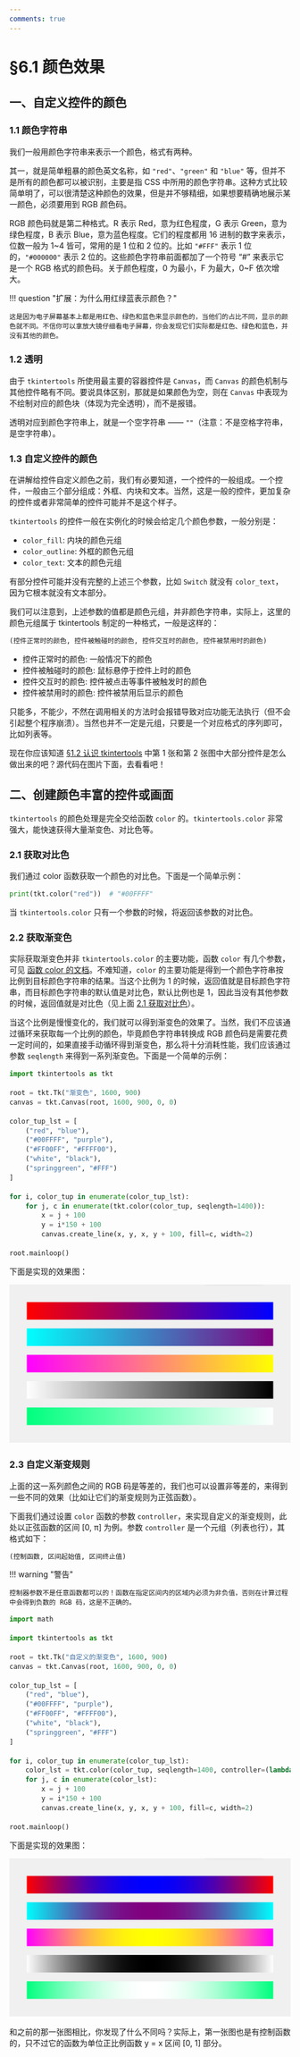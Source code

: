 ```yaml
---
comments: true
---
```


# §6.1 颜色效果

## 一、自定义控件的颜色

### 1.1 颜色字符串

我们一般用颜色字符串来表示一个颜色，格式有两种。

其一，就是简单粗暴的颜色英文名称，如 `"red"`、`"green"` 和 `"blue"` 等，但并不是所有的颜色都可以被识别，主要是指 CSS 中所用的颜色字符串。这种方式比较简单明了，可以很清楚这种颜色的效果，但是并不够精细，如果想要精确地展示某一颜色，必须要用到 RGB 颜色码。

RGB 颜色码就是第二种格式。R 表示 Red，意为红色程度，G 表示 Green，意为绿色程度，B 表示 Blue，意为蓝色程度。它们的程度都用 16 进制的数字来表示，位数一般为 1~4 皆可，常用的是 1 位和 2 位的。比如 `"#FFF"` 表示 1 位的，`"#000000"` 表示 2 位的。这些颜色字符串前面都加了一个符号 “#” 来表示它是一个 RGB 格式的颜色码。关于颜色程度，0 为最小，F 为最大，0~F 依次增大。

!!! question "扩展：为什么用红绿蓝表示颜色？"

    这是因为电子屏幕基本上都是用红色、绿色和蓝色来显示颜色的，当他们的占比不同，显示的颜色就不同。不信你可以拿放大镜仔细看电子屏幕，你会发现它们实际都是红色、绿色和蓝色，并没有其他的颜色。

### 1.2 透明

由于 `tkintertools` 所使用最主要的容器控件是 `Canvas`，而 `Canvas` 的颜色机制与其他控件略有不同。要说具体区别，那就是如果颜色为空，则在 `Canvas` 中表现为不绘制对应的颜色块（体现为完全透明），而不是报错。

透明对应到颜色字符串上，就是一个空字符串 —— `""`（注意：不是空格字符串，是空字符串）。

### 1.3 自定义控件的颜色

在讲解给控件自定义颜色之前，我们有必要知道，一个控件的一般组成。一个控件，一般由三个部分组成：外框、内块和文本。当然，这是一般的控件，更加复杂的控件或者非常简单的控件可能并不是这个样子。

`tkintertools` 的控件一般在实例化的时候会给定几个颜色参数，一般分别是：

-   `color_fill`: 内块的颜色元组
-   `color_outline`: 外框的颜色元组
-   `color_text`: 文本的颜色元组

有部分控件可能并没有完整的上述三个参数，比如 `Switch` 就没有 `color_text`，因为它根本就没有文本部分。

我们可以注意到，上述参数的值都是颜色元组，并非颜色字符串，实际上，这里的颜色元组属于 tkintertools 制定的一种格式，一般是这样的：

```python
(控件正常时的颜色, 控件被触碰时的颜色, 控件交互时的颜色, 控件被禁用时的颜色)
```

-   控件正常时的颜色: 一般情况下的颜色
-   控件被触碰时的颜色: 鼠标悬停于控件上时的颜色
-   控件交互时的颜色: 控件被点击等事件被触发时的颜色
-   控件被禁用时的颜色: 控件被禁用后显示的颜色

只能多，不能少，不然在调用相关的方法时会报错导致对应功能无法执行（但不会引起整个程序崩溃）。当然也并不一定是元组，只要是一个对应格式的序列即可，比如列表等。

现在你应该知道 [§1.2 认识 tkintertools](./1-2.md) 中第 1 张和第 2 张图中大部分控件是怎么做出来的吧？源代码在图片下面，去看看吧！

## 二、创建颜色丰富的控件或画面

`tkintertools` 的颜色处理是完全交给函数 `color` 的。`tkintertools.color` 非常强大，能快速获得大量渐变色、对比色等。

### 2.1 获取对比色

我们通过 color 函数获取一个颜色的对比色。下面是一个简单示例：

```python
print(tkt.color("red"))  # "#00FFFF"
```

当 `tkintertools.color` 只有一个参数的时候，将返回该参数的对比色。

### 2.2 获取渐变色

实际获取渐变色并非 `tkintertools.color` 的主要功能，函数 `color` 有几个参数，可见 [函数 color 的文档](../documents/main.md#03-color)。不难知道，`color` 的主要功能是得到一个颜色字符串按比例到目标颜色字符串的结果。当这个比例为 1 的时候，返回值就是目标颜色字符串，而目标颜色字符串的默认值是对比色，默认比例也是 1，因此当没有其他参数的时候，返回值就是对比色（见上面 [2.1 获取对比色](#21-获取对比色)）。

当这个比例是慢慢变化的，我们就可以得到渐变色的效果了。当然，我们不应该通过循环来获取每一个比例的颜色，毕竟颜色字符串转换成 RGB 颜色码是需要花费一定时间的，如果直接手动循环得到渐变色，那么将十分消耗性能，我们应该通过参数 `seqlength` 来得到一系列渐变色。下面是一个简单的示例：

```python
import tkintertools as tkt

root = tkt.Tk("渐变色", 1600, 900)
canvas = tkt.Canvas(root, 1600, 900, 0, 0)

color_tup_lst = [
    ("red", "blue"),
    ("#00FFFF", "purple"),
    ("#FF00FF", "#FFFF00"),
    ("white", "black"),
    ("springgreen", "#FFF")
]

for i, color_tup in enumerate(color_tup_lst):
    for j, c in enumerate(tkt.color(color_tup, seqlength=1400)):
        x = j + 100
        y = i*150 + 100
        canvas.create_line(x, y, x, y + 100, fill=c, width=2)

root.mainloop()
```

下面是实现的效果图：

![png](images/6.1-2.2-1.png)

### 2.3 自定义渐变规则

上面的这一系列颜色之间的 RGB 码是等差的，我们也可以设置非等差的，来得到一些不同的效果（比如让它们的渐变规则为正弦函数）。

下面我们通过设置 `color` 函数的参数 `controller`，来实现自定义的渐变规则，此处以正弦函数的区间 [0, π] 为例。参数 `controller` 是一个元组（列表也行），其格式如下：

```python
(控制函数, 区间起始值, 区间终止值)
```

!!! warning "警告"

    控制器参数不是任意函数都可以的！函数在指定区间内的区域内必须为非负值，否则在计算过程中会得到负数的 RGB 码，这是不正确的。

```python
import math

import tkintertools as tkt

root = tkt.Tk("自定义的渐变色", 1600, 900)
canvas = tkt.Canvas(root, 1600, 900, 0, 0)

color_tup_lst = [
    ("red", "blue"),
    ("#00FFFF", "purple"),
    ("#FF00FF", "#FFFF00"),
    ("white", "black"),
    ("springgreen", "#FFF")
]

for i, color_tup in enumerate(color_tup_lst):
    color_lst = tkt.color(color_tup, seqlength=1400, controller=(lambda x: abs(math.sin(x)), 0, math.pi))
    for j, c in enumerate(color_lst):
        x = j + 100
        y = i*150 + 100
        canvas.create_line(x, y, x, y + 100, fill=c, width=2)

root.mainloop()
```

下面是实现的效果图：

![png](images/6.1-2.3-1.png)

和之前的那一张图相比，你发现了什么不同吗？实际上，第一张图也是有控制函数的，只不过它的函数为单位正比例函数 y = x 区间 [0, 1] 部分。
